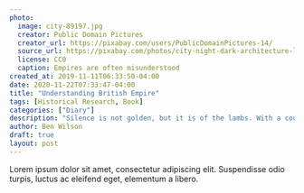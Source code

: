 ```yaml
---
photo:
  image: city-89197.jpg
  creator: Public Domain Pictures
  creator_url: https://pixabay.com/users/PublicDomainPictures-14/
  source_url: https://pixabay.com/photos/city-night-dark-architecture-lamps-89197/
  license: CC0
  caption: Empires are often misunderstood
created_at: 2019-11-11T06:33:50-04:00
date: 2020-11-22T07:33:47-04:00
title: "Understanding British Empire"
tags: [Historical Research, Book]
categories: ["Diary"]
description: "Silence is not golden, but it is of the lambs. With a couple years of relative silence, I'm in motion again."
author: Ben Wilson
draft: true
layout: post
---
```


Lorem ipsum dolor sit amet, consectetur adipiscing elit. Suspendisse odio turpis, luctus ac eleifend eget, elementum a libero. 
